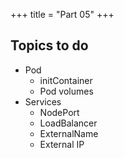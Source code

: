 +++
title = "Part 05"
+++

## Topics to do 
- Pod 
  - initContainer
  - Pod volumes
- Services 
     - NodePort
     - LoadBalancer
     - ExternalName
     - External IP
  




